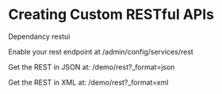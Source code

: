 # Creating Custom RESTful APIs

Dependancy restui

Enable your rest endpoint at
<drupal url>/admin/config/services/rest

Get the REST in JSON at:
<drupal url>/demo/rest?_format=json
  
  Get the REST in XML at:
<drupal url>/demo/rest?_format=xml

